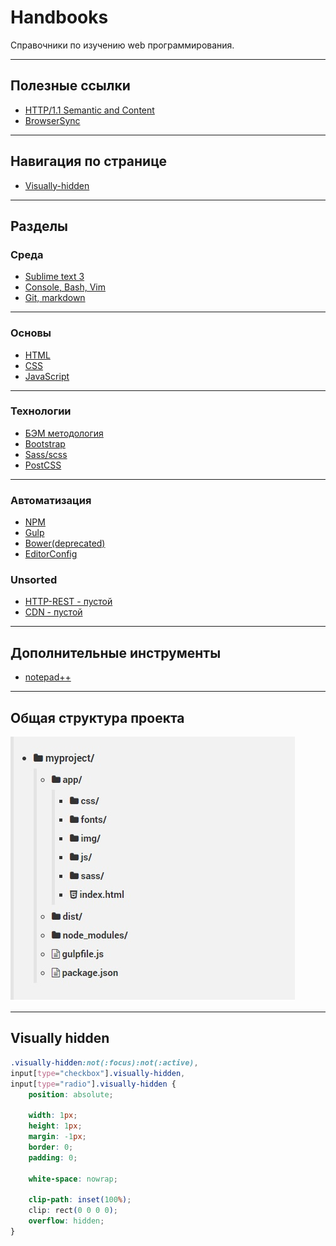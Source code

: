 # Handbooks
Справочники по изучению web программирования.

---
## Полезные ссылки

* [HTTP/1.1 Semantic and Content](https://tools.ietf.org/html/rfc7231#page-3)
* [BrowserSync](https://browsersync.io)

---
## Навигация по странице
* [Visually-hidden](https://github.com/deonisiu/Web-Handbooks#visually-hidden)

___
## Разделы

### Среда
* [Sublime text 3](Sublime/)
* [Console, Bash, Vim](Console/)
* [Git, markdown](Git/)

---

### Основы
* [HTML](HTML/)
* [CSS](CSS/)
* [JavaScript](JavaScript/)
---

### Технологии
* [БЭМ методология](BEM/)
* [Bootstrap](Bootstrap/)
* [Sass/scss](Sass/)
* [PostCSS](PostCSS/)
---

### Автоматизация
* [NPM](Npm/)
* [Gulp](Gulp/)
* [Bower(deprecated)](Bower/)
* [EditorConfig](EditorConfig/)

### Unsorted
* [HTTP-REST - пустой](HTTP-REST/)
* [CDN - пустой](CDN/)

---
## Дополнительные инструменты

* [notepad++](notepad++/)

---
## Общая структура проекта

![project-template](project-template.jpg)

---
## Visually hidden
``` css
.visually-hidden:not(:focus):not(:active),
input[type="checkbox"].visually-hidden,
input[type="radio"].visually-hidden {
	position: absolute;

	width: 1px;
	height: 1px;
	margin: -1px;
	border: 0;
	padding: 0;

	white-space: nowrap;

	clip-path: inset(100%);
	clip: rect(0 0 0 0);
	overflow: hidden;
}
```